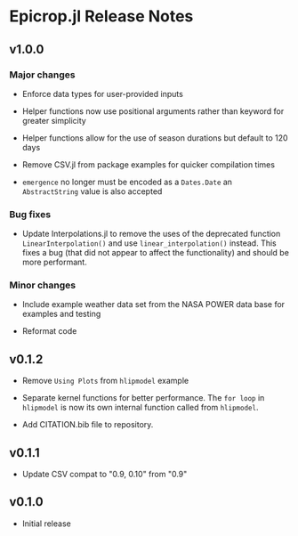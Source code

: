 # Epicrop.jl Release Notes

## v1.0.0

### Major changes

* Enforce data types for user-provided inputs

* Helper functions now use positional arguments rather than keyword for greater simplicity

* Helper functions allow for the use of season durations but default to 120 days

* Remove CSV.jl from package examples for quicker compilation times

* `emergence` no longer must be encoded as a `Dates.Date` an `AbstractString` value is also accepted

### Bug fixes

* Update Interpolations.jl to remove the uses of the deprecated function `LinearInterpolation()` and use `linear_interpolation()` instead.
This fixes a bug (that did not appear to affect the functionality) and should be more performant.

### Minor changes

* Include example weather data set from the NASA POWER data base for examples and testing

* Reformat code

## v0.1.2

* Remove `Using Plots` from `hlipmodel` example

* Separate kernel functions for better performance.
The `for loop` in `hlipmodel` is now its own internal function called from `hlipmodel`.

* Add CITATION.bib file to repository.

## v0.1.1

* Update CSV compat to "0.9, 0.10" from "0.9"

## v0.1.0

* Initial release
